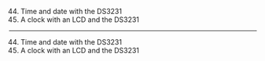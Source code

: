 44. Time and date with the DS3231
45. A clock with an LCD and the DS3231

---

44. Time and date with the DS3231
45. A clock with an LCD and the DS3231
